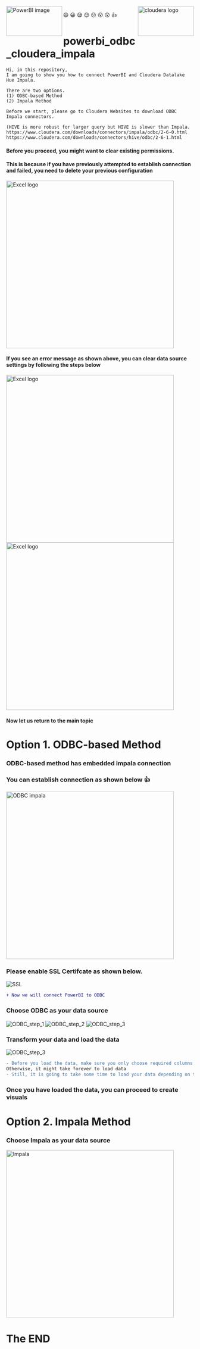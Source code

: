 

<img align="left" src="https://user-images.githubusercontent.com/62319355/123072323-0580e800-d448-11eb-87d2-0970736bef53.png" width="150" height="80" alt="PowerBI image">
<img align="right" src="https://user-images.githubusercontent.com/62319355/123382025-063e8900-d5c4-11eb-91bd-d22fa3213253.jpg" width="150" height="80" alt="cloudera logo">


:smile: :grinning: :sleepy: :relieved: :confused: :open_mouth: :astonished: :thumbsup:
# powerbi_odbc_cloudera_impala


```
Hi, in this repository, 
I am going to show you how to connect PowerBI and Cloudera Datalake Hue Impala.

There are two options.
(1) ODBC-based Method
(2) Impala Method

Before we start, please go to Cloudera Websites to download ODBC Impala connectors.

(HIVE is more robust for larger query but HIVE is slower than Impala.
https://www.cloudera.com/downloads/connectors/impala/odbc/2-6-0.html
https://www.cloudera.com/downloads/connectors/hive/odbc/2-6-1.html
```
#### Before you proceed, you might want to clear existing permissions.
#### This is because if you have previously attempted to establish connection and failed, you need to delete your previous configuration
<img align="center" src="https://user-images.githubusercontent.com/62319355/127885748-1f6857da-7a8c-4fe5-b2ad-1bca3b922bb4.png" width="450"  alt="Excel logo">

#### If you see an error message as shown above, you can clear data source settings by following the steps below
<img align="center" src="https://user-images.githubusercontent.com/62319355/127885756-34cc61f6-1cff-498a-a1e2-c70dcfb2f92f.png" width="450"  alt="Excel logo">
<img align="center" src="https://user-images.githubusercontent.com/62319355/127885767-ec8412ff-5e66-4274-b56a-ba7569bdb6e9.png" width="450"  alt="Excel logo">

#### Now let us return to the main topic



# Option 1. ODBC-based Method
### ODBC-based method has embedded impala connection

### You can establish connection as shown below  :thumbsup:
<img align="center" src="https://user-images.githubusercontent.com/62319355/104537551-22252280-5655-11eb-9ea0-4de6e27e0114.png" width="450"  alt="ODBC impala">

### Please enable SSL Certifcate as shown below.
<img align="center" src="https://user-images.githubusercontent.com/62319355/104538259-7e3c7680-5656-11eb-84c0-0bb1ded086e1.png"   alt="SSL">

```diff
+ Now we will connect PowerBI to ODBC
```
### Choose ODBC as your data source
<img align="center" src="https://user-images.githubusercontent.com/62319355/123384834-713d8f00-d5c7-11eb-9713-16f1103f896b.PNG"   alt="ODBC_step_1">
<img align="center" src="https://user-images.githubusercontent.com/62319355/123385451-1f493900-d5c8-11eb-8bbf-684c29909483.PNG"   alt="ODBC_step_2">
<img align="center" src="https://user-images.githubusercontent.com/62319355/123386227-01300880-d5c9-11eb-9dc6-5ccf6d033699.PNG"   alt="ODBC_step_3">

### Transform your data and load the data
<img align="center" src="https://user-images.githubusercontent.com/62319355/123821992-77689e00-d92e-11eb-9ac1-ba4e2c65da50.PNG"   alt="ODBC_step_3">

```diff
- Before you load the data, make sure you only choose required columns. 
Otherwise, it might take forever to load data
- Still, it is going to take some time to load your data depending on the sources
```

### Once you have loaded the data, you can proceed to create visuals


# Option 2. Impala Method
### Choose Impala as your data source
<img align="center" src="https://user-images.githubusercontent.com/62319355/127885767-ec8412ff-5e66-4274-b56a-ba7569bdb6e9.png" width="450"  alt="Impala">


# The END

